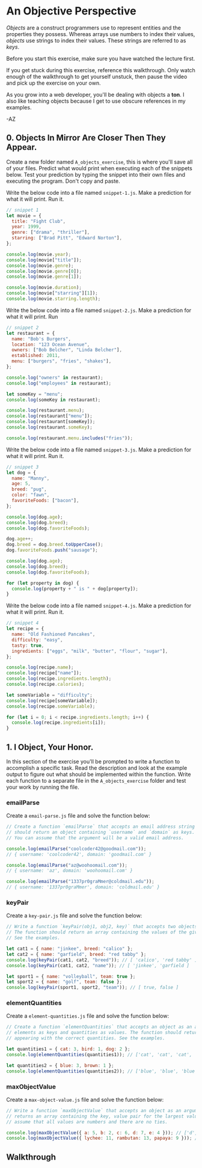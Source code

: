 # An Objective Perspective

_Objects_ are a construct programmers use to represent entities and the properties they possess.
Whereas arrays use numbers to index their values, _objects_ use strings to index their values. These
strings are referred to as _keys_.

Before you start this exercise, make sure you have watched the lecture first.

If you get stuck during this exercise, reference this walkthrough. Only watch enough of the
walkthrough to get yourself unstuck, then pause the video and pick up the exercise on your own.

As you grow into a web developer, you'll be dealing with objects a **ton**. I also like teaching
objects because I get to use obscure references in my examples.

-AZ

## 0. Objects In Mirror Are Closer Then They Appear.

Create a new folder named `A_objects_exercise`, this is where you'll save all of your files. Predict
what would print when executing each of the snippets below. Test your prediction by typing the
snippet into their own files and executing the program. Don't copy and paste.

Write the below code into a file named `snippet-1.js`. Make a prediction for what it will print. Run
it.

```js
// snippet 1
let movie = {
  title: "Fight Club",
  year: 1999,
  genre: ["drama", "thriller"],
  starring: ["Brad Pitt", "Edward Norton"],
};

console.log(movie.year);
console.log(movie["title"]);
console.log(movie.genre);
console.log(movie.genre[0]);
console.log(movie.genre[1]);

console.log(movie.duration);
console.log(movie["starring"][1]);
console.log(movie.starring.length);
```

Write the below code into a file named `snippet-2.js`. Make a prediction for what it will print. Run

```js
// snippet 2
let restaurant = {
  name: "Bob's Burgers",
  location: "123 Ocean Avenue",
  owners: ["Bob Belcher", "Linda Belcher"],
  established: 2011,
  menu: ["burgers", "fries", "shakes"],
};

console.log("owners" in restaurant);
console.log("employees" in restaurant);

let someKey = "menu";
console.log(someKey in restaurant);

console.log(restaurant.menu);
console.log(restaurant["menu"]);
console.log(restaurant[someKey]);
console.log(restaurant.someKey);

console.log(restaurant.menu.includes("fries"));
```

Write the below code into a file named `snippet-3.js`. Make a prediction for what it will print. Run
it.

```js
// snippet 3
let dog = {
  name: "Manny",
  age: 5,
  breed: "pug",
  color: "fawn",
  favoriteFoods: ["bacon"],
};

console.log(dog.age);
console.log(dog.breed);
console.log(dog.favoriteFoods);

dog.age++;
dog.breed = dog.breed.toUpperCase();
dog.favoriteFoods.push("sausage");

console.log(dog.age);
console.log(dog.breed);
console.log(dog.favoriteFoods);

for (let property in dog) {
  console.log(property + " is " + dog[property]);
}
```

Write the below code into a file named `snippet-4.js`. Make a prediction for what it will print. Run
it.

```js
// snippet 4
let recipe = {
  name: "Old Fashioned Pancakes",
  difficulty: "easy",
  tasty: true,
  ingredients: ["eggs", "milk", "butter", "flour", "sugar"],
};

console.log(recipe.name);
console.log(recipe["name"]);
console.log(recipe.ingredients.length);
console.log(recipe.calories);

let someVariable = "difficulty";
console.log(recipe[someVariable]);
console.log(recipe.someVariable);

for (let i = 0; i < recipe.ingredients.length; i++) {
  console.log(recipe.ingredients[i]);
}
```

## 1. I Object, Your Honor.

In this section of the exercise you'll be prompted to write a function to accomplish a specific
task. Read the description and look at the example output to figure out what should be implemented
within the function. Write each function to a separate file in the `A_objects_exercise` folder and
test your work by running the file.

### emailParse

Create a `email-parse.js` file and solve the function below:

```js
// Create a function `emailParse` that accepts an email address string as an argument. The function
// should return an object containing `username` and `domain` as keys. See the examples.
// You can assume that the argument will be a valid email address.

console.log(emailParse("coolcoder42@goodmail.com"));
// { username: 'coolcoder42', domain: 'goodmail.com' }

console.log(emailParse("az@woohoomail.com"));
// { username: 'az', domain: 'woohoomail.com' }

console.log(emailParse("1337pr0graMmer@coldmail.edu"));
// { username: '1337pr0graMmer', domain: 'coldmail.edu' }
```

### keyPair

Create a `key-pair.js` file and solve the function below:

```js
// Write a function `keyPair(obj1, obj2, key)` that accepts two objects and a key string as arguments.
// The function should return an array containing the values of the given key in `obj1` and `obj2`.
// See the examples.

let cat1 = { name: "jinkee", breed: "calico" };
let cat2 = { name: "garfield", breed: "red tabby" };
console.log(keyPair(cat1, cat2, "breed")); // [ 'calico', 'red tabby' ]
console.log(keyPair(cat1, cat2, "name")); // [ 'jinkee', 'garfield ]

let sport1 = { name: "volleyball", team: true };
let sport2 = { name: "golf", team: false };
console.log(keyPair(sport1, sport2, "team")); // [ true, false ]
```

### elementQuantities

Create a `element-quantities.js` file and solve the function below:

```js
// Create a function `elementQuantities` that accepts an object as an argument. The object contains
// elements as keys and quantities as values. The function should return an array containing the elements
// appearing with the correct quantities. See the examples.

let quantities1 = { cat: 3, bird: 1, dog: 2 };
console.log(elementQuantities(quantities1)); // ['cat', 'cat', 'cat', 'bird, 'dog', 'dog']

let quantities2 = { blue: 3, brown: 1 };
console.log(elementQuantities(quantities2)); // ['blue', 'blue', 'blue', 'brown']
```

### maxObjectValue

Create a `max-object-value.js` file and solve the function below:

```js
// Write a function `maxObjectValue` that accepts an object as an argument. Write a function that
// returns an array containing the key, value pair for the largest value within the object. You can
// assume that all values are numbers and there are no ties.

console.log(maxObjectValue({ a: 5, b: 2, c: 6, d: 7, e: 4 })); // ['d', 7]
console.log(maxObjectValue({ lychee: 11, rambutan: 13, papaya: 9 })); // ['rambutan', 13]
```

## Walkthrough

 


